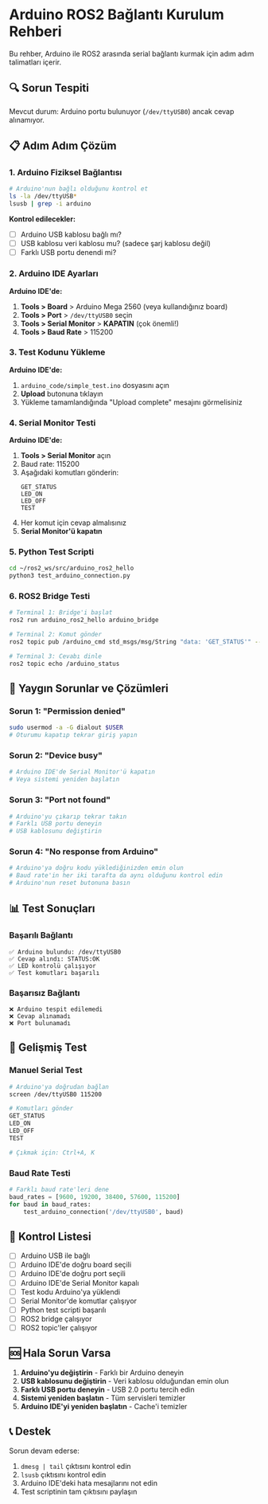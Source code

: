 # Arduino ROS2 Bağlantı Kurulum Rehberi

Bu rehber, Arduino ile ROS2 arasında serial bağlantı kurmak için adım adım talimatları içerir.

## 🔍 Sorun Tespiti

Mevcut durum: Arduino portu bulunuyor (`/dev/ttyUSB0`) ancak cevap alınamıyor.

## 📋 Adım Adım Çözüm

### 1. Arduino Fiziksel Bağlantısı

```bash
# Arduino'nun bağlı olduğunu kontrol et
ls -la /dev/ttyUSB*
lsusb | grep -i arduino
```

**Kontrol edilecekler:**
- [ ] Arduino USB kablosu bağlı mı?
- [ ] USB kablosu veri kablosu mu? (sadece şarj kablosu değil)
- [ ] Farklı USB portu denendi mi?

### 2. Arduino IDE Ayarları

**Arduino IDE'de:**
1. **Tools > Board** > Arduino Mega 2560 (veya kullandığınız board)
2. **Tools > Port** > `/dev/ttyUSB0` seçin
3. **Tools > Serial Monitor** > **KAPATIN** (çok önemli!)
4. **Tools > Baud Rate** > 115200

### 3. Test Kodunu Yükleme

**Arduino IDE'de:**
1. `arduino_code/simple_test.ino` dosyasını açın
2. **Upload** butonuna tıklayın
3. Yükleme tamamlandığında "Upload complete" mesajını görmelisiniz

### 4. Serial Monitor Testi

**Arduino IDE'de:**
1. **Tools > Serial Monitor** açın
2. Baud rate: 115200
3. Aşağıdaki komutları gönderin:
   ```
   GET_STATUS
   LED_ON
   LED_OFF
   TEST
   ```
4. Her komut için cevap almalısınız
5. **Serial Monitor'ü kapatın**

### 5. Python Test Scripti

```bash
cd ~/ros2_ws/src/arduino_ros2_hello
python3 test_arduino_connection.py
```

### 6. ROS2 Bridge Testi

```bash
# Terminal 1: Bridge'i başlat
ros2 run arduino_ros2_hello arduino_bridge

# Terminal 2: Komut gönder
ros2 topic pub /arduino_cmd std_msgs/msg/String "data: 'GET_STATUS'" --once

# Terminal 3: Cevabı dinle
ros2 topic echo /arduino_status
```

## 🔧 Yaygın Sorunlar ve Çözümleri

### Sorun 1: "Permission denied"
```bash
sudo usermod -a -G dialout $USER
# Oturumu kapatıp tekrar giriş yapın
```

### Sorun 2: "Device busy"
```bash
# Arduino IDE'de Serial Monitor'ü kapatın
# Veya sistemi yeniden başlatın
```

### Sorun 3: "Port not found"
```bash
# Arduino'yu çıkarıp tekrar takın
# Farklı USB portu deneyin
# USB kablosunu değiştirin
```

### Sorun 4: "No response from Arduino"
```bash
# Arduino'ya doğru kodu yüklediğinizden emin olun
# Baud rate'in her iki tarafta da aynı olduğunu kontrol edin
# Arduino'nun reset butonuna basın
```

## 📊 Test Sonuçları

### Başarılı Bağlantı
```
✅ Arduino bulundu: /dev/ttyUSB0
✅ Cevap alındı: STATUS:OK
✅ LED kontrolü çalışıyor
✅ Test komutları başarılı
```

### Başarısız Bağlantı
```
❌ Arduino tespit edilemedi
❌ Cevap alınamadı
❌ Port bulunamadı
```

## 🚀 Gelişmiş Test

### Manuel Serial Test
```bash
# Arduino'ya doğrudan bağlan
screen /dev/ttyUSB0 115200

# Komutları gönder
GET_STATUS
LED_ON
LED_OFF
TEST

# Çıkmak için: Ctrl+A, K
```

### Baud Rate Testi
```python
# Farklı baud rate'leri dene
baud_rates = [9600, 19200, 38400, 57600, 115200]
for baud in baud_rates:
    test_arduino_connection('/dev/ttyUSB0', baud)
```

## 📝 Kontrol Listesi

- [ ] Arduino USB ile bağlı
- [ ] Arduino IDE'de doğru board seçili
- [ ] Arduino IDE'de doğru port seçili
- [ ] Arduino IDE'de Serial Monitor kapalı
- [ ] Test kodu Arduino'ya yüklendi
- [ ] Serial Monitor'de komutlar çalışıyor
- [ ] Python test scripti başarılı
- [ ] ROS2 bridge çalışıyor
- [ ] ROS2 topic'ler çalışıyor

## 🆘 Hala Sorun Varsa

1. **Arduino'yu değiştirin** - Farklı bir Arduino deneyin
2. **USB kablosunu değiştirin** - Veri kablosu olduğundan emin olun
3. **Farklı USB portu deneyin** - USB 2.0 portu tercih edin
4. **Sistemi yeniden başlatın** - Tüm servisleri temizler
5. **Arduino IDE'yi yeniden başlatın** - Cache'i temizler

## 📞 Destek

Sorun devam ederse:
1. `dmesg | tail` çıktısını kontrol edin
2. `lsusb` çıktısını kontrol edin
3. Arduino IDE'deki hata mesajlarını not edin
4. Test scriptinin tam çıktısını paylaşın 